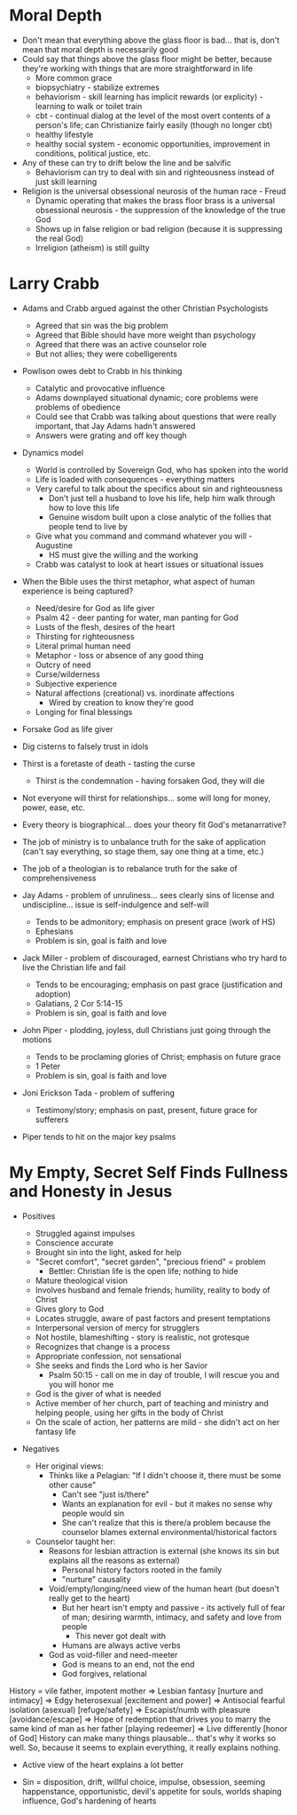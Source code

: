 # Moral Depth

* Don't mean that everything above the glass floor is bad... that is, don't mean that moral depth is necessarily good
* Could say that things above the glass floor might be better, because they're working with things that are more straightforward in life
  * More common grace
  * biopsychiatry - stabilize extremes
  * behaviorism - skill learning has implicit rewards (or explicity) - learning to walk or toilet train
  * cbt - continual dialog at the level of the most overt contents of a person's life; can Christianize fairly easily (though no longer cbt)
  * healthy lifestyle
  * healthy social system - economic opportunities, improvement in conditions, political justice, etc.
* Any of these can try to drift below the line and be salvific 
  * Behaviorism can try to deal with sin and righteousness instead of just skill learning
* Religion is the universal obsessional neurosis of the human race - Freud
  * Dynamic operating that makes the brass floor brass is a universal obsessional neurosis - the suppression of the knowledge of the true God
  * Shows up in false religion or bad religion (because it is suppressing the real God)
  * Irreligion (atheism) is still guilty

# Larry Crabb

* Adams and Crabb argued against the other Christian Psychologists
  * Agreed that sin was the big problem
  * Agreed that Bible should have more weight than psychology
  * Agreed that there was an active counselor role
  * But not allies; they were cobelligerents
* Powlison owes debt to Crabb in his thinking
  * Catalytic and provocative influence
  * Adams downplayed situational dynamic; core problems were problems of obedience
  * Could see that Crabb was talking about questions that were really important, that Jay Adams hadn't answered
  * Answers were grating and off key though
* Dynamics model
  * World is controlled by Sovereign God, who has spoken into the world
  * Life is loaded with consequences - everything matters
  * Very careful to talk about the specifics about sin and righteousness
    * Don't just tell a husband to love his life, help him walk through how to love this life
    * Genuine wisdom built upon a close analytic of the follies that people tend to live by
  * Give what you command and command whatever you will - Augustine
    * HS must give the willing and the working
  * Crabb was catalyst to look at heart issues or situational issues

* When the Bible uses the thirst metaphor, what aspect of human experience is being captured?
  * Need/desire for God as life giver
  * Psalm 42 - deer panting for water, man panting for God
  * Lusts of the flesh, desires of the heart
  * Thirsting for righteousness
  * Literal primal human need
  * Metaphor - loss or absence of any good thing
  * Outcry of need
  * Curse/wilderness
  * Subjective experience
  * Natural affections (creational) vs. inordinate affections
    * Wired by creation to know they're good
  * Longing for final blessings
* Forsake God as life giver
* Dig cisterns to falsely trust in idols
* Thirst is a foretaste of death - tasting the curse
  * Thirst is the condemnation - having forsaken God, they will die
* Not everyone will thirst for relationships... some will long for money, power, ease, etc.
* Every theory is biographical... does your theory fit God's metanarrative?

* The job of ministry is to unbalance truth for the sake of application (can't say everything, so stage them, say one thing at a time, etc.)
* The job of a theologian is to rebalance truth for the sake of comprehensiveness

* Jay Adams - problem of unruliness... sees clearly sins of license and undiscipline... issue is self-indulgence and self-will
  * Tends to be admonitory; emphasis on present grace (work of HS)
  * Ephesians
  * Problem is sin, goal is faith and love
* Jack Miller - problem of discouraged, earnest Christians who try hard to live the Christian life and fail
  * Tends to be encouraging; emphasis on past grace (justification and adoption)
  * Galatians, 2 Cor 5:14-15
  * Problem is sin, goal is faith and love
* John Piper - plodding, joyless, dull Christians just going through the motions
  * Tends to be proclaming glories of Christ; emphasis on future grace
  * 1 Peter
  * Problem is sin, goal is faith and love
* Joni Erickson Tada - problem of suffering
  * Testimony/story; emphasis on past, present, future grace for sufferers

* Piper tends to hit on the major key psalms

# My Empty, Secret Self Finds Fullness and Honesty in Jesus

* Positives
  * Struggled against impulses
  * Conscience accurate
  * Brought sin into the light, asked for help
  * "Secret comfort", "secret garden", "precious friend" = problem
    * Bettler: Christian life is the open life; nothing to hide
  * Mature theological vision
  * Involves husband and female friends; humility, reality to body of Christ
  * Gives glory to God
  * Locates struggle, aware of past factors and present temptations
  * Interpersonal version of mercy for strugglers
  * Not hostile, blameshifting - story is realistic, not grotesque
  * Recognizes that change is a process
  * Appropriate confession, not sensational
  * She seeks and finds the Lord who is her Savior
    * Psalm 50:15 - call on me in day of trouble, I will rescue you and you will honor me
  * God is the giver of what is needed
  * Active member of her church, part of teaching and ministry and helping people, using her gifts in the body of Christ
  * On the scale of action, her patterns are mild - she didn't act on her fantasy life

* Negatives
  * Her original views:
    * Thinks like a Pelagian: "If I didn't choose it, there must be some other cause"
      * Can't see "just is/there"
      * Wants an explanation for evil - but it makes no sense why people would sin
      * She can't realize that this is there/a problem because the counselor blames external environmental/historical factors
  * Counselor taught her:
    * Reasons for lesbian attraction is external (she knows its sin but explains all the reasons as external)
      * Personal history factors rooted in the family
      * "nurture" causality
    * Void/empty/longing/need view of the human heart (but doesn't really get to the heart)
      * But her heart isn't empty and passive - its actively full of fear of man; desiring warmth, intimacy, and safety and love from people
        * This never got dealt with
      * Humans are always active verbs
    * God as void-filler and need-meeter
      * God is means to an end, not the end
      * God forgives, relational

History = vile father, impotent mother => Lesbian fantasy [nurture and intimacy]
                                       => Edgy heterosexual [excitement and power]
                                       => Antisocial fearful isolation (asexual) [refuge/safety]
                                       => Escapist/numb with pleasure [avoidance/escape]
                                       => Hope of redemption that drives you to marry the same kind of man as her father [playing redeemer]
                                       => Live differently [honor of God]
History can make many things plausable... that's why it works so well. So, because it seems to explain everything, it really explains nothing.
  * Active view of the heart explains a lot better

* Sin = disposition, drift, willful choice, impulse, obsession, seeming happenstance, opportunistic, devil's appetite for souls, worlds shaping influence, God's hardening of hearts

